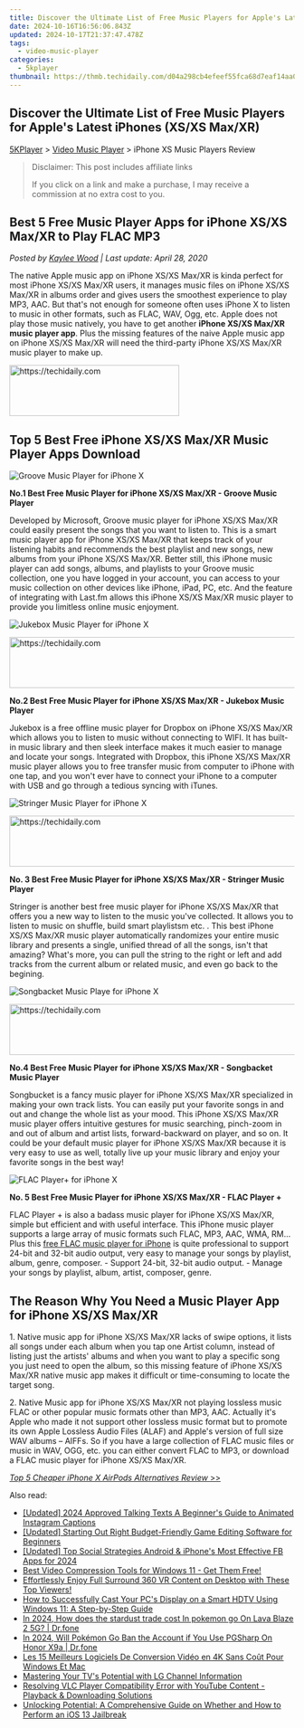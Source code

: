 ```yaml
---
title: Discover the Ultimate List of Free Music Players for Apple's Latest iPhones (XS/XS Max/XR)
date: 2024-10-16T16:56:06.843Z
updated: 2024-10-17T21:37:47.478Z
tags:
  - video-music-player
categories:
  - 5kplayer
thumbnail: https://thmb.techidaily.com/d04a298cb4efeef55fca68d7eaf14aa0f3c43f69fcef497082e91bf17afd4582.jpg
---
```


## Discover the Ultimate List of Free Music Players for Apple's Latest iPhones (XS/XS Max/XR)

[5KPlayer](https://tools.techidaily.com/5kplayer/products/) \> [Video Music Player](https://tools.techidaily.com/5kplayer/video-music-player/) \> iPhone XS Music Players Review

>  Disclaimer: This post includes affiliate links
>
>  If you click on a link and make a purchase, I may receive a commission at no extra cost to you.
>

## Best 5 Free Music Player Apps for iPhone XS/XS Max/XR to Play FLAC MP3

 _Posted by [Kaylee Wood](https://www.quora.com/profile/Amanda-Hu-21) | Last update: April 28, 2020_

The native Apple music app on iPhone XS/XS Max/XR is kinda perfect for most iPhone XS/XS Max/XR users, it manages music files on iPhone XS/XS Max/XR in albums order and gives users the smoothest experience to play MP3, AAC. But that's not enough for someone often uses iPhone X to listen to music in other formats, such as FLAC, WAV, Ogg, etc. Apple does not play those music natively, you have to get another **iPhone XS/XS Max/XR music player app**. Plus the missing features of the naive Apple music app on iPhone XS/XS Max/XR will need the third-party iPhone XS/XS Max/XR music player to make up. 

<!-- affiliate ads begin -->
<a href="https://aligracehair.sjv.io/c/5597632/1948905/19272" target="_top" id="1948905">
  <img src="//a.impactradius-go.com/display-ad/19272-1948905" border="0" alt="https://techidaily.com" width="300" height="90"/>
</a>
<img height="0" width="0" src="https://aligracehair.sjv.io/i/5597632/1948905/19272" style="position:absolute;visibility:hidden;" border="0" />
<!-- affiliate ads end -->

## Top 5 Best Free iPhone XS/XS Max/XR Music Player Apps Download

![Groove Music Player for iPhone X](https://www.5kplayer.com/video-music-player/img/groove-music-player.png) 

**No.1 Best Free Music Player for iPhone XS/XS Max/XR - Groove Music Player** 

Developed by Microsoft, Groove music player for iPhone XS/XS Max/XR could easily present the songs that you want to listen to. This is a smart music player app for iPhone XS/XS Max/XR that keeps track of your listening habits and recommends the best playlist and new songs, new albums from your iPhone XS/XS Max/XR. Better still, this iPhone music player can add songs, albums, and playlists to your Groove music collection, one you have logged in your account, you can access to your music collection on other devices like iPhone, iPad, PC, etc. And the feature of integrating with Last.fm allows this iPhone XS/XS Max/XR music player to provide you limitless online music enjoyment. 

![Jukebox Music Player for iPhone X](https://www.5kplayer.com/video-music-player/img/jukebox-music-player.png)

<!-- affiliate ads begin -->
<a href="https://appsumo.8odi.net/c/5597632/2144308/7443" target="_top" id="2144308">
  <img src="//a.impactradius-go.com/display-ad/7443-2144308" border="0" alt="https://techidaily.com" width="600" height="90"/>
</a>
<img height="0" width="0" src="https://appsumo.8odi.net/i/5597632/2144308/7443" style="position:absolute;visibility:hidden;" border="0" />
<!-- affiliate ads end -->

**No.2 Best Free Music Player for iPhone XS/XS Max/XR - Jukebox Music Player** 

Jukebox is a free offline music player for Dropbox on iPhone XS/XS Max/XR which allows you to listen to music without connecting to WIFI. It has built-in music library and then sleek interface makes it much easier to manage and locate your songs. Integrated with Dropbox, this iPhone XS/XS Max/XR music player allows you to free transfer music from computer to iPhone with one tap, and you won't ever have to connect your iPhone to a computer with USB and go through a tedious syncing with iTunes.

![Stringer Music Player for iPhone X](https://www.5kplayer.com/video-music-player/img/stringer-music-player.png)

<!-- affiliate ads begin -->
<a href="https://appsumo.8odi.net/c/5597632/2082530/7443" target="_top" id="2082530">
  <img src="//a.impactradius-go.com/display-ad/7443-2082530" border="0" alt="https://techidaily.com" width="728" height="90"/>
</a>
<img height="0" width="0" src="https://appsumo.8odi.net/i/5597632/2082530/7443" style="position:absolute;visibility:hidden;" border="0" />
<!-- affiliate ads end -->

**No. 3 Best Free Music Player for iPhone XS/XS Max/XR - Stringer Music Player** 

Stringer is another best free music player for iPhone XS/XS Max/XR that offers you a new way to listen to the music you've collected. It allows you to listen to music on shuffle, build smart playlistsm etc. . This best iPhone XS/XS Max/XR music player automatically randomizes your entire music library and presents a single, unified thread of all the songs, isn't that amazing? What's more, you can pull the string to the right or left and add tracks from the current album or related music, and even go back to the begining.

![Songbacket Music Playe for iPhone X](https://www.5kplayer.com/video-music-player/img/songbucket-music-player.png)

<!-- affiliate ads begin -->
<a href="https://appsumo.8odi.net/c/5597632/2100541/7443" target="_top" id="2100541">
  <img src="//a.impactradius-go.com/display-ad/7443-2100541" border="0" alt="https://techidaily.com" width="728" height="90"/>
</a>
<img height="0" width="0" src="https://appsumo.8odi.net/i/5597632/2100541/7443" style="position:absolute;visibility:hidden;" border="0" />
<!-- affiliate ads end -->

**No.4 Best Free Music Player for iPhone XS/XS Max/XR - Songbacket Music Player** 

Songbucket is a fancy music player for iPhone XS/XS Max/XR specialized in making your own track lists. You can easily put your favorite songs in and out and change the whole list as your mood. This iPhone XS/XS Max/XR music player offers intuitive gestures for music searching, pinch-zoom in and out of album and artist lists, forward-backward on player, and so on. It could be your default music player for iPhone XS/XS Max/XR because it is very easy to use as well, totally live up your music library and enjoy your favorite songs in the best way!

![FLAC Player+ for iPhone X](https://www.5kplayer.com/video-music-player/img/flac-player-plus.png)

**No. 5 Best Free Music Player for iPhone XS/XS Max/XR - FLAC Player +** 

FLAC Player + is also a badass music player for iPhone XS/XS Max/XR, simple but efficient and with useful interface. This iPhone music player supports a large array of music formats such FLAC, MP3, AAC, WMA, RM... Plus this [free FLAC music player for iPhone](https://tools.techidaily.com/5kplayer/video-music-player/) is quite professional to support 24-bit and 32-bit audio output, very easy to manage your songs by playlist, album, genre, composer. - Support 24-bit, 32-bit audio output. - Manage your songs by playlist, album, artist, composer, genre. 

## The Reason Why You Need a Music Player App for iPhone XS/XS Max/XR

1\. Native music app for iPhone XS/XS Max/XR lacks of swipe options, it lists all songs under each album when you tap one Artist column, instead of listing just the artists' albums and when you want to play a specific song you just need to open the album, so this missing feature of iPhone XS/XS Max/XR native music app makes it difficult or time-consuming to locate the target song. 

2\. Native Music app for iPhone XS/XS Max/XR not playing lossless music FLAC or other popular music formats other than MP3, AAC. Actually it's Apple who made it not support other lossless music format but to promote its own Apple Lossless Audio Files (ALAF) and Apple's version of full size WAV albums – AIFFs. So if you have a large collection of FLAC music files or music in WAV, OGG, etc. you can either convert FLAC to MP3, or download a FLAC music player for iPhone XS/XS Max/XR. 

[_Top 5 Cheaper iPhone X AirPods Alternatives Review_ \>>](https://tools.techidaily.com/5kplayer/video-music-player/)

<ins class="adsbygoogle"
     style="display:block"
     data-ad-format="autorelaxed"
     data-ad-client="ca-pub-7571918770474297"
     data-ad-slot="1223367746"></ins>

<ins class="adsbygoogle"
     style="display:block"
     data-ad-client="ca-pub-7571918770474297"
     data-ad-slot="8358498916"
     data-ad-format="auto"
     data-full-width-responsive="true"></ins>

<span class="atpl-alsoreadstyle">Also read:</span>
<div><ul>
<li><a href="https://fox-friendly.techidaily.com/updated-2024-approved-talking-texts-a-beginners-guide-to-animated-instagram-captions/"><u>[Updated] 2024 Approved Talking Texts A Beginner's Guide to Animated Instagram Captions</u></a></li>
<li><a href="https://screen-activity-recording.techidaily.com/updated-starting-out-right-budget-friendly-game-editing-software-for-beginners/"><u>[Updated] Starting Out Right Budget-Friendly Game Editing Software for Beginners</u></a></li>
<li><a href="https://facebook-video-recording.techidaily.com/updated-top-social-strategies-android-and-iphones-most-effective-fb-apps-for-2024/"><u>[Updated] Top Social Strategies Android & iPhone's Most Effective FB Apps for 2024</u></a></li>
<li><a href="https://media-tips.techidaily.com/best-video-compression-tools-for-windows-11-get-them-free/"><u>Best Video Compression Tools for Windows 11 - Get Them Free!</u></a></li>
<li><a href="https://media-tips.techidaily.com/effortlessly-enjoy-full-surround-360-vr-content-on-desktop-with-these-top-viewers/"><u>Effortlessly Enjoy Full Surround 360 VR Content on Desktop with These Top Viewers!</u></a></li>
<li><a href="https://media-tips.techidaily.com/how-to-successfully-cast-your-pcs-display-on-a-smart-hdtv-using-windows-11-a-step-by-step-guide/"><u>How to Successfully Cast Your PC's Display on a Smart HDTV Using Windows 11: A Step-by-Step Guide</u></a></li>
<li><a href="https://android-pokemon-go.techidaily.com/in-2024-how-does-the-stardust-trade-cost-in-pokemon-go-on-lava-blaze-2-5g-drfone-by-drfone-virtual-android/"><u>In 2024, How does the stardust trade cost In pokemon go On Lava Blaze 2 5G? | Dr.fone</u></a></li>
<li><a href="https://pokemon-go-android.techidaily.com/in-2024-will-pokemon-go-ban-the-account-if-you-use-pgsharp-on-honor-x9a-drfone-by-drfone-virtual-android/"><u>In 2024, Will Pokémon Go Ban the Account if You Use PGSharp On Honor X9a | Dr.fone</u></a></li>
<li><a href="https://techtrends.techidaily.com/les-15-meilleurs-logiciels-de-conversion-video-en-4k-sans-cout-pour-windows-et-mac/"><u>Les 15 Meilleurs Logiciels De Conversion Vidéo en 4K Sans Coût Pour Windows Et Mac</u></a></li>
<li><a href="https://techno-recovery.techidaily.com/mastering-your-tvs-potential-with-lg-channel-information/"><u>Mastering Your TV's Potential with LG Channel Information</u></a></li>
<li><a href="https://media-tips.techidaily.com/resolving-vlc-player-compatibility-error-with-youtube-content-playback-and-downloading-solutions/"><u>Resolving VLC Player Compatibility Error with YouTube Content - Playback & Downloading Solutions</u></a></li>
<li><a href="https://media-tips.techidaily.com/unlocking-potential-a-comprehensive-guide-on-whether-and-how-to-perform-an-ios-13-jailbreak/"><u>Unlocking Potential: A Comprehensive Guide on Whether and How to Perform an iOS 13 Jailbreak</u></a></li>
</ul></div>

